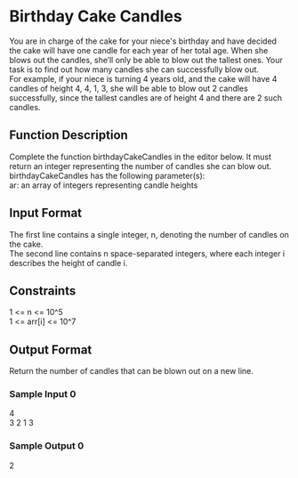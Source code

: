 <h1>Birthday Cake Candles</h1>

You are in charge of the cake for your niece's birthday and have decided the cake will have one candle for each year of her total age. When she blows out the candles, she’ll only be able to blow out the tallest ones. Your task is to find out how many candles she can successfully blow out.<br>
For example, if your niece is turning 4 years old, and the cake will have 4 candles of height 4, 4, 1, 3, she will be able to blow out 2 candles successfully, since the tallest candles are of height 4 and there are 2 such candles.<br>

<h2>Function Description</h2>
Complete the function birthdayCakeCandles in the editor below. It must return an integer representing the number of candles she can blow out.<br>
birthdayCakeCandles has the following parameter(s):<br>
ar: an array of integers representing candle heights<br>

<h2>Input Format</h2>
The first line contains a single integer, n, denoting the number of candles on the cake.<br>
The second line contains n space-separated integers, where each integer i describes the height of candle i.

<h2>Constraints</h2>
1 <= n <= 10^5<br>
1 <= arr[i] <= 10^7

<h2>Output Format</h2>
Return the number of candles that can be blown out on a new line.

<h3>Sample Input 0</h3>
4<br>
3 2 1 3

<h3>Sample Output 0</h3>
2
